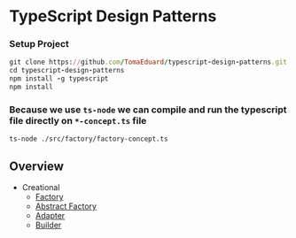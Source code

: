 # TypeScript Design Patterns


### Setup Project

```ruby
git clone https://github.com/TomaEduard/typescript-design-patterns.git
cd typescript-design-patterns
npm install -g typescript
npm install
```

### Because we use <code>ts-node</code> we can compile and run the typescript file directly on <code>*-concept.ts</code> file
```
ts-node ./src/factory/factory-concept.ts
```
## Overview
* Creational
    - [Factory](src/factory/)
    - [Abstract Factory](src/abstract-factory/)
    - [Adapter](src/adapter/)
    - [Builder](src/builder/)
